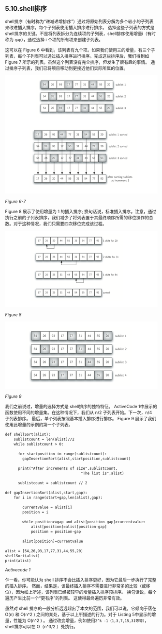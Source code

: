 ## 5.10.shell排序

shell排序（有时称为“递减递增排序”）通过将原始列表分解为多个较小的子列表来改进插入排序，每个子列表使用插入排序进行排序。 选择这些子列表的方式是shell排序的关键。不是将列表拆分为连续项的子列表，shell排序使用增量i（有时称为 `gap`），通过选择 i 个项的所有项来创建子列表。

这可以在 Figure 6 中看到。该列表有九个项。如果我们使用三的增量，有三个子列表，每个子列表可以通过插入排序进行排序。完成这些排序后，我们得到如 Figure 7 所示的列表。虽然这个列表没有完全排序，但发生了很有趣的事情。 通过排序子列表，我们已将项目移动到更接近他们实际所属的位置。

![5.10.shell排序.figure6](assets/5.10.shell%E6%8E%92%E5%BA%8F.figure6.png)


*Figure 6-7*

Figure 8 展示了使用增量为 1 的插入排序; 换句话说，标准插入排序。注意，通过执行之前的子列表排序，我们减少了将列表置于其最终顺序所需的移位操作的总数。对于这种情况，我们只需要四次移位完成该过程。

![5.10.shell排序.figure8](assets/5.10.shell%E6%8E%92%E5%BA%8F.figure8.png)


*Figure 8*

![5.10.shell排序.figure9](assets/5.10.shell%E6%8E%92%E5%BA%8F.figure9.png)


*Figure 9*

我们之前说过，增量的选择方式是 shell排序的独特特征。 ActiveCode 1中展示的函数使用不同的增量集。在这种情况下，我们从 n/2 子列表开始。下一次，n/4 子列表排序。 最后，单个列表按照基本插入排序进行排序。 Figure 9 展示了我们使用此增量的示例的第一个子列表。

````
def shellSort(alist):
    sublistcount = len(alist)//2
    while sublistcount > 0:

      for startposition in range(sublistcount):
        gapInsertionSort(alist,startposition,sublistcount)

      print("After increments of size",sublistcount,
                                   "The list is",alist)

      sublistcount = sublistcount // 2

def gapInsertionSort(alist,start,gap):
    for i in range(start+gap,len(alist),gap):

        currentvalue = alist[i]
        position = i

        while position>=gap and alist[position-gap]>currentvalue:
            alist[position]=alist[position-gap]
            position = position-gap

        alist[position]=currentvalue

alist = [54,26,93,17,77,31,44,55,20]
shellSort(alist)
print(alist)
````
*Activecode 1*


乍一看，你可能认为 shell 排序不会比插入排序更好，因为它最后一步执行了完整的插入排序。 然而，结果是，该最终插入排序不需要进行非常多的比较（或移位），因为如上所述，该列表已经被较早的增量插入排序预排序。 换句话说，每个遍历产生比前一个“更有序”的列表。 这使得最终遍历非常有效。

虽然对 shell 排序的一般分析远远超出了本文的范围，我们可以说，它倾向于落在 O(n) 和 O(n^2 ) 之间的某处，基于以上所描述的行为。对于 Listing 5中显示的增量，性能为 O(n^2 ) 。 通过改变增量，例如使用`2^k -1（1,3,7,15,31等等）`，shell排序可以在 O（n^3/2 ）处执行。


